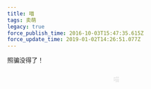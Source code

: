 ```yaml
---
title: 喵
tags: 卖萌
legacy: true
force_publish_time: 2016-10-03T15:47:35.615Z
force_update_time: 2019-01-02T14:26:51.077Z
---
```


<style>
.row-hidden {
  opacity: 0.12;
  padding: 10px 0;
  text-align: center;
}

div.img-container {
  width: 100%;
  box-sizing: border-box;
  position: relative;
  margin-top: 40px;
}

div.img-container img {
  width: 100%;
  box-shadow: rgba(0,0,0,.36) 0 4px 6px;
  
  border-radius: 4px;
}

div.img-container .img-border {
  position: absolute;
  top: 0;
  bottom: 4px;
  right: 0;
  left: 0;
  box-sizing: border-box;
  border: white 20px solid;
  opacity: 0.4;
  z-index: 1;
  
  border-radius: 4px;
}
</style>

<!--
<div class="img-container">
  <img src="//storage.c-3.moe/meow/jing.out.jpg"></img>
  <div class="img-border"></div>
</div>
-->

照骗没得了！

<div class="row-hidden">
喵
</div>
